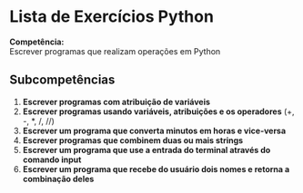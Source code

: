 # Lista de Exercícios Python

**Competência:**  
Escrever programas que realizam operações em Python

## Subcompetências

1. **Escrever programas com atribuição de variáveis**  
2. **Escrever programas usando variáveis, atribuições e os operadores** (+, -, *, /, //) 
3. **Escrever um programa que converta minutos em horas e vice-versa**  
4. **Escrever programas que combinem duas ou mais strings**  
5. **Escrever um programa que use a entrada do terminal através do comando input**  
6. **Escrever um programa que recebe do usuário dois nomes e retorna a combinação deles**

